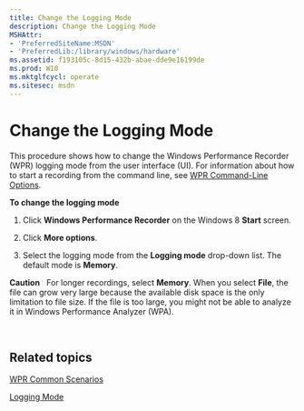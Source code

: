 ```yaml
---
title: Change the Logging Mode
description: Change the Logging Mode
MSHAttr:
- 'PreferredSiteName:MSDN'
- 'PreferredLib:/library/windows/hardware'
ms.assetid: f193105c-8d15-432b-abae-dde9e16199de
ms.prod: W10
ms.mktglfcycl: operate
ms.sitesec: msdn
---
```


# Change the Logging Mode


This procedure shows how to change the Windows Performance Recorder (WPR) logging mode from the user interface (UI). For information about how to start a recording from the command line, see [WPR Command-Line Options](wpr-command-line-options.md).

**To change the logging mode**

1.  Click **Windows Performance Recorder** on the Windows 8 **Start** screen.

2.  Click **More options**.

3.  Select the logging mode from the **Logging mode** drop-down list. The default mode is **Memory**.

**Caution**  
For longer recordings, select **Memory**. When you select **File**, the file can grow very large because the available disk space is the only limitation to file size. If the file is too large, you might not be able to analyze it in Windows Performance Analyzer (WPA).

 

## Related topics


[WPR Common Scenarios](windows-performance-recorder-common-scenarios.md)

[Logging Mode](logging-mode.md)

 

 








